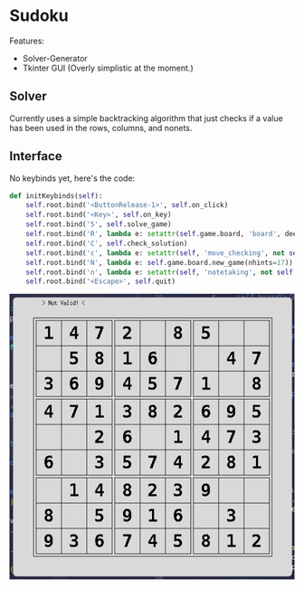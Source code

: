# Sudoku 
Features:
* Solver-Generator
* Tkinter GUI (Overly simplistic at the moment.)


## Solver
Currently uses a simple backtracking algorithm that just checks if a value has been used in the rows, columns, and nonets.

## Interface
No keybinds yet, here's the code:

```python
def initKeybinds(self):
    self.root.bind('<ButtonRelease-1>', self.on_click)
    self.root.bind('<Key>', self.on_key)
    self.root.bind('S', self.solve_game)
    self.root.bind('R', lambda e: setattr(self.game.board, 'board', deepcopy(self.game.board.starting)))
    self.root.bind('C', self.check_solution)
    self.root.bind('c', lambda e: setattr(self, 'move_checking', not self.move_checking))
    self.root.bind('N', lambda e: self.game.board.new_game(nhints=17))
    self.root.bind('n', lambda e: setattr(self, 'notetaking', not self.notetaking))
    self.root.bind('<Escape>', self.quit)

```

![Sudoku TkGUI](screenshots/sudoku.png "Sudoku board with Tk")
